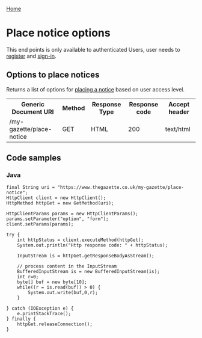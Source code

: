 [Home](../home.md)
# Place notice options #

This end points is only available to authenticated Users, user needs  to [register](../authentication/registration.md) and [sign-in](../authentication/sign-in.md).

## Options to place notices ##

Returns a list of options for [placing a notice](create-bundle.md) based on user access level.

<table>
<tr>
	<th>Generic Document URI</th>
	<th>Method</th>
	<th>Response Type</th>
	<th>Response code</th>
	<th>Accept header​</th>
</tr>
<tr>
	<td>/my-gazette/place-notice</td>
	<td>GET</td>
	<td>HTML</td>
	<td>200</td>
	<td>text/html</td>
</tr>
</table>

## Code samples

### Java ###

	final String uri = "https://www.thegazette.co.uk/my-gazette/place-notice";
	HttpClient client = new HttpClient();
	HttpMethod httpGet = new GetMethod(uri);
	
	HttpClientParams params = new HttpClientParams();
	params.setParameter("option", "form");
	client.setParams(params);

	try {
	    int httpStatus = client.executeMethod(httpGet);
	    System.out.println("Http response code: " + httpStatus);
	    
	    InputStream is = httpGet.getResponseBodyAsStream();
		
		// process content in the InputStream
		BufferedInputStream is = new BufferedInputStream(is);
	    int r=0;
	    byte[] buf = new byte[10];
	    while((r = is.read(buf)) > 0) {
	        System.out.write(buf,0,r);
	    }
	    
	} catch (IOException e) {
	    e.printStackTrace();
	} finally {
	    httpGet.releaseConnection();
	}
	